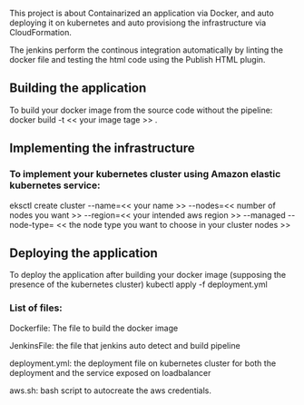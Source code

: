 This project is about Containarized an application via Docker, and auto deploying it on kubernetes and auto provisiong the infrastructure via CloudFormation.

The jenkins perform the continous integration automatically by linting the docker file and testing the html code using the Publish HTML plugin.

## Building the application
To build your docker image from the source code without the pipeline: 
    docker build -t << your image tage >> .
    
## Implementing the infrastructure
### To implement your kubernetes cluster using Amazon elastic kubernetes service:
eksctl create cluster --name=<< your name >> --nodes=<< number of nodes you want >> --region=<< your intended aws region >>  --managed --node-type= << the node type you want to choose in your cluster nodes >>

## Deploying the application
To deploy the application after building your docker image (supposing the presence of the kubernetes cluster)
    kubectl apply -f deployment.yml
    
    
### List of files:
Dockerfile: The file to build the docker image

JenkinsFile: the file that jenkins auto detect and build pipeline

deployment.yml: the deployment file on kubernetes cluster for both the deployment and the service exposed on loadbalancer

aws.sh: bash script to autocreate the aws credentials.


